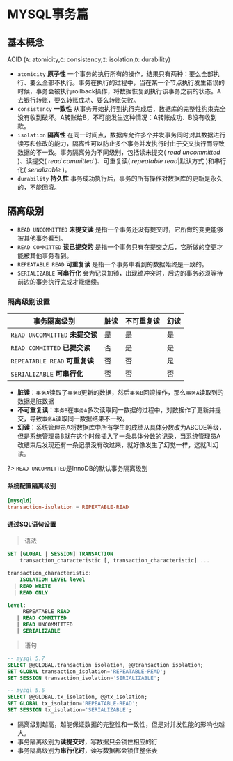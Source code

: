 # MYSQL事务篇

## 基本概念

ACID (`A`: atomicity,`C`: consistency,`I`: isolation,`D`: durability)

- `atomicity` **原子性** 一个事务的执行所有的操作，结果只有两种：要么全部执行、要么全部不执行。事务在执行的过程中，当在某一个节点执行发生错误的时候，事务会被执行rollback操作，将数据恢复到执行该事务之前的状态。A去银行转账，要么转账成功、要么转账失败。 
- `consistency` **一致性** 从事务开始执行到执行完成后，数据库的完整性约束完全没有收到破坏。A转账给B，不可能发生这种情况：A转账成功、B没有收到款。
- `isolation` **隔离性** 在同一时间点，数据库允许多个并发事务同时对其数据进行读写和修改的能力，隔离性可以防止多个事务并发执行时由于交叉执行而导致数据的不一致。事务隔离分为不同级别，包括读未提交( *read uncommitted* )、读提交( *read committed* )、可重复读( *repeatable read*|默认方式 )和串行化( *serializable* )。
- `durability` **持久性** 事务成功执行后，事务的所有操作对数据库的更新是永久的，不能回滚。

## 隔离级别

- `READ UNCOMMITTED` **未提交读** 是指一个事务还没有提交时，它所做的变更能够被其他事务看到。
- `READ COMMITTED` **读已提交的** 是指一个事务只有在提交之后，它所做的变更才能被其他事务看到。
- `REPEATABLE READ` **可重复读** 是指一个事务中看到的数据始终是一致的。
- `SERIALIZABLE` **可串行化** 会为记录加锁，出现锁冲突时，后边的事务必须等待前边的事务执行完成才能继续。

### 隔离级别设置


| 事务隔离级别                    | 脏读 | 不可重复读 | 幻读 |
| ------------------------------- | ---- | ---------- | ---- |
| `READ UNCOMMITTED` **未提交读** | 是   | 是         | 是   |
| `READ COMMITTED` **已提交读**   | 否   | 是         | 是   |
| `REPEATABLE READ` **可重复读**  | 否   | 否         | 是   |
| `SERIALIZABLE` **可串行化**     | 否   | 否         | 否   |

- **脏读**：`事务A`读取了`事务B`更新的数据，然后`事务B`回滚操作，那么`事务A`读取到的数据是脏数据
- **不可重复读**：`事务B`在`事务A`多次读取同一数据的过程中，对数据作了更新并提交，导致`事务A`读取同一数据结果不一致。
- **幻读**：系统管理员A将数据库中所有学生的成绩从具体分数改为ABCDE等级，但是系统管理员B就在这个时候插入了一条具体分数的记录，当系统管理员A改结束后发现还有一条记录没有改过来，就好像发生了幻觉一样，这就叫幻读。

?> `READ UNCOMMITTED`是InnoDB的默认事务隔离级别

#### 系统配置隔离级别

```my.cnf
[mysqld]
transaction-isolation = REPEATABLE-READ
```


#### 通过SQL语句设置

> 语法

```sql
SET [GLOBAL | SESSION] TRANSACTION
    transaction_characteristic [, transaction_characteristic] ...

transaction_characteristic:
    ISOLATION LEVEL level
  | READ WRITE
  | READ ONLY

level:
     REPEATABLE READ
   | READ COMMITTED
   | READ UNCOMMITTED
   | SERIALIZABLE
```

> 语句

```sql
-- mysql 5.7
SELECT @@GLOBAL.transaction_isolation, @@transaction_isolation;
SET GLOBAL transaction_isolation='REPEATABLE-READ';
SET SESSION transaction_isolation='SERIALIZABLE';

-- mysql 5.6
SELECT @@GLOBAL.tx_isolation, @@tx_isolation;
SET GLOBAL tx_isolation='REPEATABLE-READ';
SET SESSION tx_isolation='SERIALIZABLE';
```

- 隔离级别越高，越能保证数据的完整性和一致性，但是对并发性能的影响也越大。
- 事务隔离级别为**读提交时**，写数据只会锁住相应的行
- 事务隔离级别为**串行化时**，读写数据都会锁住整张表